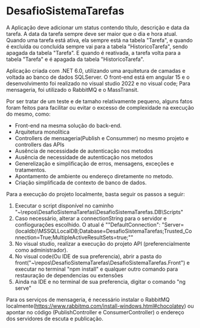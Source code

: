 # DesafioSistemaTarefas

A Aplicação deve adicionar um status contendo título, descrição e data da tarefa. A data da tarefa sempre deve ser maior que o dia e hora atual. Quando uma tarefa está ativa, 
ela sempre está na tabela "Tarefa", e quando é excluída ou concluída sempre vai para a tabela "HistoricoTarefa", sendo apagada da tabela "Tarefa". E quando é reativada, 
a tarefa volta para a tabela "Tarefa" e é apagada da tabela "HistoricoTarefa".

Aplicação criada com .NET 6.0, utilizando uma arquitetura  de camadas e voltada ao banco de dados SQLServer. O front-end está em angular 15 e o desenvolvimento foi realizado no visual studio 2022 e no visual code;
Para mensageria, foi utilizado o RabbitMQ e o MassTransit.

Por ser tratar de um teste e de tamaho relativamente pequeno, alguns fatos foram feitos para facilitar ou evitar o excesso de complexidade na execução do mesmo, como:

- Front-end na mesma solução do back-end.
- Arquitetura monolítica
- Controllers de mensageria(Publish e Consummer) no mesmo projeto e controllers das APIs
- Ausência de necessidade de autenticação nos metodos
- Ausência de necessidade de autenticação nos metodos
- Generelização e simplificação de erros, mensagens, exceções e tratamentos.
- Apontamento de ambiente ou endereço diretamente no metodo.
- Criação simplificada de contexto de banco de dados.

Para a execução do projeto localmente, basta seguir os passos a seguir:

1) Executar o script disponível no caminho "~\repos\DesafioSistemaTarefas\DesafioSistemaTarefas.DB\Scripts"
2) Caso necessário, alterar a connectionString para o servidor e confiogurações escolhido. O atual é ""DefaultConnection": "Server=(localdb)\\MSSQLLocalDB;Database=DesafioSistemaTarefas;Trusted_Connection=True;MultipleActiveResultSets=true;""
3) No visual studio, realizar a execução do projeto API (preferencialmente como administrador).
4) No visual code(Ou IDE de sua preferencia), abrir a pasta do front("~\repos\DesafioSistemaTarefas\DesafioSistemaTarefas.Front") e executar no terminal "npm install" e qualquer outro comando para restauração de dependencias ou extensões
5) Ainda na IDE e no terminal de sua preferencia, digitar o comando "ng serve"

Para os serviços de mensageria, é necessário instalar o RabbitMQ localmente(https://www.rabbitmq.com/install-windows.html#chocolatey) ou apontar no código (PublishController e ConsumerController) o endereço dos servidores de escuta e publicação.